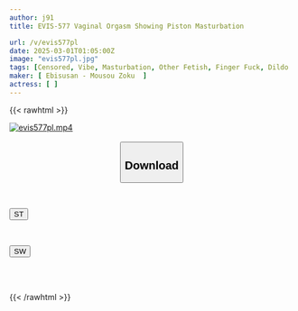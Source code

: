 ```yaml
---
author: j91
title: EVIS-577 Vaginal Orgasm Showing Piston Masturbation

url: /v/evis577pl
date: 2025-03-01T01:05:00Z
image: "evis577pl.jpg"
tags: [Censored, Vibe, Masturbation, Other Fetish, Finger Fuck, Dildo	]
maker: [ Ebisusan - Mousou Zoku  ]
actress: [ ]
---
```



{{< rawhtml >}}

<div class="video" data-videoid="09KapDMedlIbJVr">
    <a href="javascript:;">
        <img src="/v/evis577pl/evis577pl.jpg" width="WIDTH" height="HEIGHT" alt="evis577pl.mp4" loading="lazy">
    </a>
</div>

<script type="text/javascript" src="https://j91.asia/asset/on-demand-st.js"></script>

<br>
  <link rel="stylesheet" href="https://j91.asia/asset/bs5.css">
  
  <center>
  <button class="btn btn-primary" type="button" data-bs-toggle="collapse" data-bs-target=".multi-collapse" aria-expanded="false" aria-controls="multiCollapseExample1 multiCollapseExample2"><h2>Download</h2></button></center>
</p>
<div class="row">
  <div class="col">
    <div class="collapse multi-collapse" id="multiCollapseExample1">
      <div class="card card-body">
	      	      <br>
<div class="buttons">  
<p><a href="/v/evis577pl/st.html" target="_blank"><button class="btn-hover color-3"><i class="fa fa-download"></i> ST</button></a></p></div>
    </div>
  </div>
</div>
  <div class="col">
    <div class="collapse multi-collapse" id="multiCollapseExample2">
      <div class="card card-body">
	      <br>
<div class="buttons">
<p><a href="/v/evis577pl/sw.html" target="_blank"><button class="btn-hover color-2"><i class="fa fa-download"></i> SW</button></a></p></div>
<br><br>
      </div>
    </div>
  </div>
</div>

{{< /rawhtml >}}